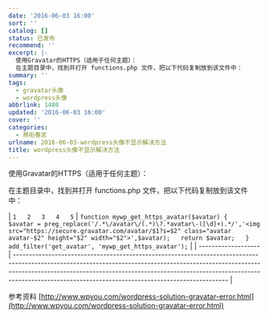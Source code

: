```yaml
---
date: '2016-06-03 16:00'
sort: ''
catalog: []
status: 已发布
recommend: ''
excerpt: |-
  使用Gravatar的HTTPS（适用于任何主题）：
  在主题目录中，找到并打开 functions.php 文件，把以下代码复制放到该文件中：
summary: ''
tags:
  - gravatar头像
  - wordpress头像
abbrlink: 1480
updated: '2016-06-03 16:00'
cover: ''
categories:
  - 燕衔春泥
urlname: 2016-06-03-wordpress头像不显示解决方法
title: wordpress头像不显示解决方法
---
```


使用Gravatar的HTTPS（适用于任何主题）：


在主题目录中，找到并打开 functions.php 文件，把以下代码复制放到该文件中：


| `1  
2  
3  
4  
5` | `function mywp_get_https_avatar($avatar) {  
$avatar = preg_replace('/.*\/avatar\/(.*)\?.*avatar\-([\d]+).*/','<img src="https://secure.gravatar.com/avatar/$1?s=$2" class="avatar avatar-$2" height="$2" width="$2">',$avatar);  
return $avatar;  
}  
add_filter('get_avatar', 'mywp_get_https_avatar');` |
| ------------------- | ------------------------------------------------------------------------------------------------------------------------------------------------------------------------------------------------------------------------------------------------------------------------------------------------------------ |


参考资料 [http://www.wpyou.com/wordpress-solution-gravatar-error.html](http://www.wpyou.com/wordpress-solution-gravatar-error.html)

